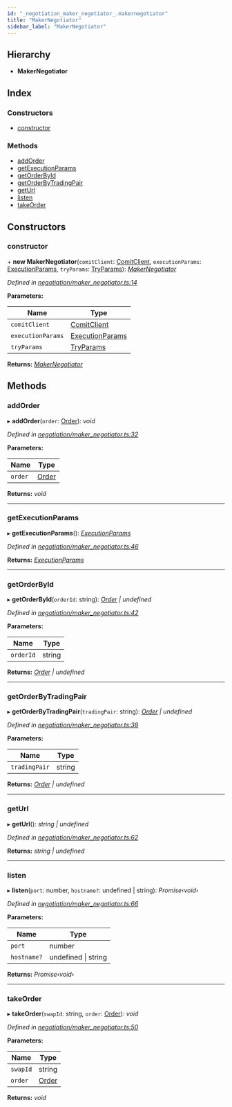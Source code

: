 ```yaml
---
id: "_negotiation_maker_negotiator_.makernegotiator"
title: "MakerNegotiator"
sidebar_label: "MakerNegotiator"
---
```


## Hierarchy

* **MakerNegotiator**

## Index

### Constructors

* [constructor](_negotiation_maker_negotiator_.makernegotiator.md#constructor)

### Methods

* [addOrder](_negotiation_maker_negotiator_.makernegotiator.md#addorder)
* [getExecutionParams](_negotiation_maker_negotiator_.makernegotiator.md#getexecutionparams)
* [getOrderById](_negotiation_maker_negotiator_.makernegotiator.md#getorderbyid)
* [getOrderByTradingPair](_negotiation_maker_negotiator_.makernegotiator.md#getorderbytradingpair)
* [getUrl](_negotiation_maker_negotiator_.makernegotiator.md#geturl)
* [listen](_negotiation_maker_negotiator_.makernegotiator.md#listen)
* [takeOrder](_negotiation_maker_negotiator_.makernegotiator.md#takeorder)

## Constructors

###  constructor

\+ **new MakerNegotiator**(`comitClient`: [ComitClient](_comitclient_.comitclient.md), `executionParams`: [ExecutionParams](../interfaces/_negotiation_execution_params_.executionparams.md), `tryParams`: [TryParams](../interfaces/_timeout_promise_.tryparams.md)): *[MakerNegotiator](_negotiation_maker_negotiator_.makernegotiator.md)*

*Defined in [negotiation/maker_negotiator.ts:14](https://github.com/comit-network/comit-js-sdk/blob/68ef370/src/negotiation/maker_negotiator.ts#L14)*

**Parameters:**

Name | Type |
------ | ------ |
`comitClient` | [ComitClient](_comitclient_.comitclient.md) |
`executionParams` | [ExecutionParams](../interfaces/_negotiation_execution_params_.executionparams.md) |
`tryParams` | [TryParams](../interfaces/_timeout_promise_.tryparams.md) |

**Returns:** *[MakerNegotiator](_negotiation_maker_negotiator_.makernegotiator.md)*

## Methods

###  addOrder

▸ **addOrder**(`order`: [Order](../interfaces/_negotiation_order_.order.md)): *void*

*Defined in [negotiation/maker_negotiator.ts:32](https://github.com/comit-network/comit-js-sdk/blob/68ef370/src/negotiation/maker_negotiator.ts#L32)*

**Parameters:**

Name | Type |
------ | ------ |
`order` | [Order](../interfaces/_negotiation_order_.order.md) |

**Returns:** *void*

___

###  getExecutionParams

▸ **getExecutionParams**(): *[ExecutionParams](../interfaces/_negotiation_execution_params_.executionparams.md)*

*Defined in [negotiation/maker_negotiator.ts:46](https://github.com/comit-network/comit-js-sdk/blob/68ef370/src/negotiation/maker_negotiator.ts#L46)*

**Returns:** *[ExecutionParams](../interfaces/_negotiation_execution_params_.executionparams.md)*

___

###  getOrderById

▸ **getOrderById**(`orderId`: string): *[Order](../interfaces/_negotiation_order_.order.md) | undefined*

*Defined in [negotiation/maker_negotiator.ts:42](https://github.com/comit-network/comit-js-sdk/blob/68ef370/src/negotiation/maker_negotiator.ts#L42)*

**Parameters:**

Name | Type |
------ | ------ |
`orderId` | string |

**Returns:** *[Order](../interfaces/_negotiation_order_.order.md) | undefined*

___

###  getOrderByTradingPair

▸ **getOrderByTradingPair**(`tradingPair`: string): *[Order](../interfaces/_negotiation_order_.order.md) | undefined*

*Defined in [negotiation/maker_negotiator.ts:38](https://github.com/comit-network/comit-js-sdk/blob/68ef370/src/negotiation/maker_negotiator.ts#L38)*

**Parameters:**

Name | Type |
------ | ------ |
`tradingPair` | string |

**Returns:** *[Order](../interfaces/_negotiation_order_.order.md) | undefined*

___

###  getUrl

▸ **getUrl**(): *string | undefined*

*Defined in [negotiation/maker_negotiator.ts:62](https://github.com/comit-network/comit-js-sdk/blob/68ef370/src/negotiation/maker_negotiator.ts#L62)*

**Returns:** *string | undefined*

___

###  listen

▸ **listen**(`port`: number, `hostname?`: undefined | string): *Promise‹void›*

*Defined in [negotiation/maker_negotiator.ts:66](https://github.com/comit-network/comit-js-sdk/blob/68ef370/src/negotiation/maker_negotiator.ts#L66)*

**Parameters:**

Name | Type |
------ | ------ |
`port` | number |
`hostname?` | undefined &#124; string |

**Returns:** *Promise‹void›*

___

###  takeOrder

▸ **takeOrder**(`swapId`: string, `order`: [Order](../interfaces/_negotiation_order_.order.md)): *void*

*Defined in [negotiation/maker_negotiator.ts:50](https://github.com/comit-network/comit-js-sdk/blob/68ef370/src/negotiation/maker_negotiator.ts#L50)*

**Parameters:**

Name | Type |
------ | ------ |
`swapId` | string |
`order` | [Order](../interfaces/_negotiation_order_.order.md) |

**Returns:** *void*
